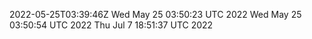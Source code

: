 2022-05-25T03:39:46Z
Wed May 25 03:50:23 UTC 2022
Wed May 25 03:50:54 UTC 2022
Thu Jul  7 18:51:37 UTC 2022
